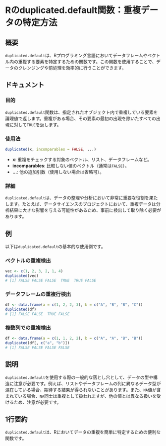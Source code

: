 <!--
Meta Description: # Rのduplicated.default関数：重複データの特定方法 ## 概要 `duplicated.default`は、Rプログラミング言語においてデータフレームやベクトル内の重複する要素を特定するための関数です。この関数を使用することで、データのクレンジングや前処理を効率的に行うことができ...
Meta Keywords: false, duplicated, default, true, incomparables
-->

# Rのduplicated.default関数：重複データの特定方法

## 概要
`duplicated.default`は、Rプログラミング言語においてデータフレームやベクトル内の重複する要素を特定するための関数です。この関数を使用することで、データのクレンジングや前処理を効率的に行うことができます。

## ドキュメント
### 目的
`duplicated.default`関数は、指定されたオブジェクト内で重複している要素を論理値で返します。重複がある場合、その要素の最初の出現を除いたすべての出現に対して`TRUE`を返します。

### 使用法
```R
duplicated(x, incomparables = FALSE, ...)
```

- **x**: 重複をチェックする対象のベクトル、リスト、データフレームなど。
- **incomparables**: 比較しない値のベクトル（通常は`FALSE`）。
- **...**: 他の追加引数（使用しない場合は省略可）。

### 詳細
`duplicated.default`は、データの整理や分析において非常に重要な役割を果たします。たとえば、データサイエンスのプロジェクトにおいて、重複データは分析結果に大きな影響を与える可能性があるため、事前に検出して取り除く必要があります。

## 例
以下は`duplicated.default`の基本的な使用例です。

### ベクトルの重複検出
```R
vec <- c(1, 2, 3, 2, 1, 4)
duplicated(vec)
# [1] FALSE FALSE FALSE  TRUE  TRUE FALSE
```

### データフレームの重複行検出
```R
df <- data.frame(a = c(1, 2, 2, 3), b = c("A", "B", "B", "C"))
duplicated(df)
# [1] FALSE FALSE  TRUE FALSE
```

### 複数列での重複検出
```R
df <- data.frame(a = c(1, 1, 2, 2), b = c("A", "A", "B", "B"))
duplicated(df[, c("a", "b")])
# [1] FALSE FALSE FALSE FALSE
```

## 説明
`duplicated.default`を使用する際の一般的な落とし穴として、データの型や構造に注意が必要です。例えば、リストやデータフレームの列に異なるデータ型が混在している場合、期待する結果が得られないことがあります。また、`NA`値が含まれている場合、`NA`同士は重複として扱われますが、他の値とは異なる扱いを受けるため、注意が必要です。

## 1行要約
`duplicated.default`は、Rにおいてデータの重複を簡単に特定するための便利な関数です。